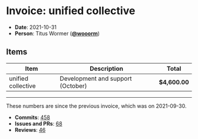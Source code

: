 # Invoice: unified collective

* **Date**: 2021-10-31
* **Person**: Titus Wormer ([**@wooorm**](https://github.com/wooorm))

## Items

| Item               | Description                       | Total         |
| ------------------ | --------------------------------- | ------------- |
| unified collective | Development and support (October) | **$4,600.00** |

***

These numbers are since the previous invoice, which was on 2021-09-30.

* **Commits**:
  [458](https://github.com/search?q=author%3Awooorm+committer-date%3A%222021-09-30..2021-10-31%22)
* **Issues and PRs**: [68](https://github.com/search?q=author%3Awooorm+created%3A%222021-09-30..2021-10-31%22)
* **Reviews**: [46](https://github.com/search?q=reviewed-by%3Awooorm+created%3A%222021-09-30..2021-10-31%22)
